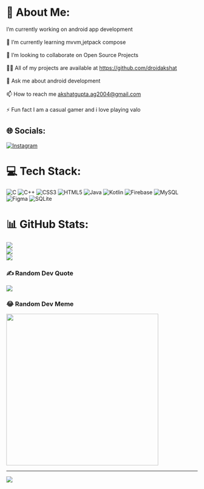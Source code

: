 # 💫 About Me:
I’m currently working on android app development<br><br>🌱 I’m currently learning mvvm,jetpack compose<br><br>👯 I’m looking to collaborate on Open Source Projects<br><br>👨‍💻 All of my projects are available at https://github.com/droidakshat<br><br>💬 Ask me about android development<br><br>📫 How to reach me akshatgupta.ag2004@gmail.com<br><br>⚡ Fun fact I am a casual gamer and i love playing valo


## 🌐 Socials:
[![Instagram](https://img.shields.io/badge/Instagram-%23E4405F.svg?logo=Instagram&logoColor=white)](https://instagram.com/ak.shat_7) 

# 💻 Tech Stack:
![C](https://img.shields.io/badge/c-%2300599C.svg?style=for-the-badge&logo=c&logoColor=white) ![C++](https://img.shields.io/badge/c++-%2300599C.svg?style=for-the-badge&logo=c%2B%2B&logoColor=white) ![CSS3](https://img.shields.io/badge/css3-%231572B6.svg?style=for-the-badge&logo=css3&logoColor=white) ![HTML5](https://img.shields.io/badge/html5-%23E34F26.svg?style=for-the-badge&logo=html5&logoColor=white) ![Java](https://img.shields.io/badge/java-%23ED8B00.svg?style=for-the-badge&logo=openjdk&logoColor=white) ![Kotlin](https://img.shields.io/badge/kotlin-%237F52FF.svg?style=for-the-badge&logo=kotlin&logoColor=white) ![Firebase](https://img.shields.io/badge/firebase-%23039BE5.svg?style=for-the-badge&logo=firebase) ![MySQL](https://img.shields.io/badge/mysql-%2300000f.svg?style=for-the-badge&logo=mysql&logoColor=white) ![Figma](https://img.shields.io/badge/figma-%23F24E1E.svg?style=for-the-badge&logo=figma&logoColor=white) ![SQLite](https://img.shields.io/badge/sqlite-%2307405e.svg?style=for-the-badge&logo=sqlite&logoColor=white)
# 📊 GitHub Stats:
![](https://github-readme-stats.vercel.app/api?username=droidakshat&theme=dark&hide_border=false&include_all_commits=false&count_private=false)<br/>
![](https://github-readme-streak-stats.herokuapp.com/?user=droidakshat&theme=dark&hide_border=false)<br/>
![](https://github-readme-stats.vercel.app/api/top-langs/?username=droidakshat&theme=dark&hide_border=false&include_all_commits=false&count_private=false&layout=compact)

### ✍️ Random Dev Quote
![](https://quotes-github-readme.vercel.app/api?type=horizontal&theme=radical)

### 😂 Random Dev Meme
<img src='https://randommeme-five.vercel.app/' style="height: 400px;"/>

---
[![](https://visitcount.itsvg.in/api?id=droidakshat&icon=0&color=0)](https://visitcount.itsvg.in)

<!-- Proudly created with GPRM ( https://gprm.itsvg.in ) -->
